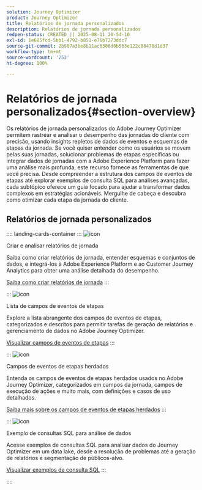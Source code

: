 ```yaml
---
solution: Journey Optimizer
product: Journey Optimizer
title: Relatórios de jornada personalizados
description: Relatórios de jornada personalizados
redpen-status: CREATED_||_2025-08-11_20-54-10
exl-id: 1e685fcd-5bb1-4792-b851-e76b7273ddc7
source-git-commit: 2b907a3be8b11ac6308d0b563e122c88478d1d37
workflow-type: tm+mt
source-wordcount: '253'
ht-degree: 100%

---
```


# Relatórios de jornada personalizados{#section-overview}

Os relatórios de jornada personalizados do Adobe Journey Optimizer permitem rastrear e analisar o desempenho das jornadas do cliente com precisão, usando insights repletos de dados de eventos e esquemas de etapas da jornada. Se você quiser entender como os usuários se movem pelas suas jornadas, solucionar problemas de etapas específicas ou integrar dados de jornadas com a Adobe Experience Platform para fazer uma análise mais profunda, este recurso fornece as ferramentas de que você precisa. Desde compreender a estrutura dos campos de eventos de etapas até explorar exemplos de consulta SQL para análises avançadas, cada subtópico oferece um guia focado para ajudar a transformar dados complexos em estratégias acionáveis. Mergulhe de cabeça e descubra como otimizar cada etapa da jornada do cliente.

## Relatórios de jornada personalizados

:::: landing-cards-container
:::
![icon](https://cdn.experienceleague.adobe.com/icons/chart-line.svg?lang=pt-BR)

Criar e analisar relatórios de jornada

Saiba como criar relatórios de jornada, entender esquemas e conjuntos de dados, e integrá-los à Adobe Experience Platform e ao Customer Journey Analytics para obter uma análise detalhada do desempenho.

[Saiba como criar relatórios de jornada](../using/reports/sharing-overview.md)
:::

:::
![icon](https://cdn.experienceleague.adobe.com/icons/list-check.svg?lang=pt-BR)

Lista de campos de eventos de etapas

Explore a lista abrangente dos campos de eventos de etapas, categorizados e descritos para permitir tarefas de geração de relatórios e gerenciamento de dados no Adobe Journey Optimizer.

[Visualizar campos de eventos de etapas](../using/reports/sharing-field-list.md)
:::

:::
![icon](https://cdn.experienceleague.adobe.com/icons/book.svg?lang=pt-BR)

Campos de eventos de etapas herdados

Entenda os campos de eventos de etapas herdados usados no Adobe Journey Optimizer, categorizados em campos da jornada, campos de execução de ações e muito mais, com definições e casos de uso detalhados.

[Saiba mais sobre os campos de eventos de etapas herdados](legacy-step-event-fields-landing-page.md)
:::

:::
![icon](https://cdn.experienceleague.adobe.com/icons/code-branch.svg?lang=pt-BR)

Exemplo de consultas SQL para análise de dados

Acesse exemplos de consultas SQL para analisar dados do Journey Optimizer em um data lake, desde a resolução de problemas até a geração de relatórios e segmentação de públicos-alvo.

[Visualizar exemplos de consulta SQL](../using/reports/query-examples.md)
:::

::::
